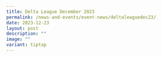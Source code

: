 ```yaml
---
title: Delta League December 2023
permalink: /news-and-events/event-news/deltaleaguedec23/
date: 2023-12-23
layout: post
description: ""
image: ""
variant: tiptap
---
```

